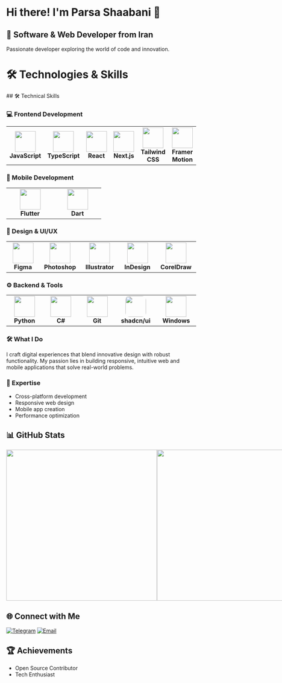 # Hi there! I'm Parsa Shaabani 👋

## 🚀 Software & Web Developer from Iran
Passionate developer exploring the world of code and innovation.

# 🛠️ Technologies & Skills

<div align="start">
## 🛠 Technical Skills

### 💻 Frontend Development
<table>
  <tr>
    <td align="center" width="110">
      <img src="https://techstack-generator.vercel.app/js-icon.svg" width="55" height="55" />
      <br><b>JavaScript</b>
    </td>
    <td align="center" width="110">
      <img src="https://techstack-generator.vercel.app/ts-icon.svg" width="55" height="55" />
      <br><b>TypeScript</b>
    </td>
    <td align="center" width="110">
      <img src="https://techstack-generator.vercel.app/react-icon.svg" width="55" height="55" />
      <br><b>React</b>
    </td>
    <td align="center" width="110">
      <img src="https://skillicons.dev/icons?i=nextjs&theme=dark" width="55" height="55" />
      <br><b>Next.js</b>
    </td>
    <td align="center" width="110">
      <img src="https://skillicons.dev/icons?i=tailwind" width="55" height="55" />
      <br><b>Tailwind CSS</b>
    </td>
    <td align="center" width="110">
      <img src="https://cdn.worldvectorlogo.com/logos/framer-motion.svg" width="55" height="55" />
      <br><b>Framer Motion</b>
    </td>
  </tr>
</table>

### 📱 Mobile Development
<table>
  <tr>
    <td align="center" width="110">
      <img src="https://docs.flutter.dev/assets/images/flutter-logo-sharing.png" width="55" height="55" />
      <br><b>Flutter</b>
    </td>
    <td align="center" width="110">
      <img src="https://d2r9phh2n9g4lt.cloudfront.net/website/product-images/Dart.png" width="55" height="55" />
      <br><b>Dart</b>
    </td>
  </tr>
</table>

### 🎨 Design & UI/UX
<table>
  <tr>
    <td align="center" width="110">
      <img src="https://skillicons.dev/icons?i=figma" width="55" height="55" />
      <br><b>Figma</b>
    </td>
    <td align="center" width="110">
      <img src="https://upload.wikimedia.org/wikipedia/commons/thumb/a/af/Adobe_Photoshop_CC_icon.svg/2101px-Adobe_Photoshop_CC_icon.svg.png" width="55" height="55" />
      <br><b>Photoshop</b>
    </td>
    <td align="center" width="110">
      <img src="https://upload.wikimedia.org/wikipedia/commons/thumb/f/fb/Adobe_Illustrator_CC_icon.svg/2101px-Adobe_Illustrator_CC_icon.svg.png" width="55" height="55" />
      <br><b>Illustrator</b>
    </td>
    <td align="center" width="110">
      <img src="https://upload.wikimedia.org/wikipedia/commons/thumb/4/48/Adobe_InDesign_CC_icon.svg/500px-Adobe_InDesign_CC_icon.svg.png" width="55" height="55" />
      <br><b>InDesign</b>
    </td>
    <td align="center" width="110">
      <img src="https://img.icons8.com/fluent/600/coreldraw-2021.png" width="55" height="55" />
      <br><b>CorelDraw</b>
    </td>
  </tr>
</table>

### ⚙️ Backend & Tools
<table>
  <tr>
    <td align="center" width="110">
      <img src="https://techstack-generator.vercel.app/python-icon.svg" width="55" height="55" />
      <br><b>Python</b>
    </td>
    <td align="center" width="110">
      <img src="https://techstack-generator.vercel.app/csharp-icon.svg" width="55" height="55" />
      <br><b>C#</b>
    </td>
    <td align="center" width="110">
      <img src="https://upload.wikimedia.org/wikipedia/commons/thumb/3/3f/Git_icon.svg/2048px-Git_icon.svg.png" width="55" height="55" />
      <br><b>Git</b>
    </td>
    <td align="center" width="110">
      <img src="https://avatars.githubusercontent.com/u/139895814?s=200&v=4" width="55" height="55" style="border-radius: 10px;" />
      <br><b>shadcn/ui</b>
    </td>
    <td align="center" width="110">
      <img src="https://img.icons8.com/?size=512&id=TuXN3JNUBGOT&format=png" width="55" height="55" />
      <br><b>Windows</b>
    </td>
  </tr>
</table>
</div>

### 🛠️ What I Do
I craft digital experiences that blend innovative design with robust functionality. My passion lies in building responsive, intuitive web and mobile applications that solve real-world problems.

### 🌟 Expertise
- Cross-platform development
- Responsive web design
- Mobile app creation
- Performance optimization

## 📊 GitHub Stats
<div align="start" style="display:flex;align-items:center;row-gap:10px;">
        <img src="https://github-readme-stats.vercel.app/api?username=ParsaProg&show_icons=true&theme=dracula&hide_border=true&bg_color=0D1117&title_color=FF6B35&icon_color=FF6B35&text_color=FFF&border_radius=10" width="400" />

<img src="https://github-readme-activity-graph.vercel.app/graph?username=ParsaProg&bg_color=0D1117&color=FF6B35&line=FF6B35&point=FFF&area=true&hide_border=true&radius=10" width="400" />
</div>


## 🌐 Connect with Me
[![Telegram](https://img.shields.io/badge/Telegram-@Parsa__Shaabani-blue?style=flat-square&logo=telegram)](https://t.me/Parsa_Shaabani)
[![Email](https://img.shields.io/badge/Email-parsashaabani3@gmail.com-red?style=flat-square&logo=gmail)](mailto:parsashaabani3@gmail.com)

## 🏆 Achievements
- Open Source Contributor
- Tech Enthusiast
